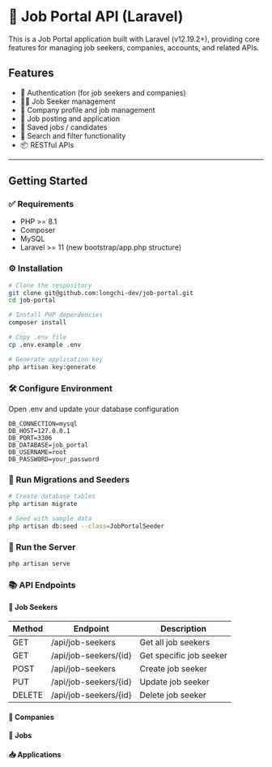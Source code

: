 # 🧾 Job Portal API (Laravel)
This is a Job Portal application built with Laravel (v12.19.2+), providing core features for managing job seekers, companies, accounts, and related APIs.
## Features
- 🔐 Authentication (for job seekers and companies)
- 🧑‍💼 Job Seeker management
- 🏢 Company profile and job management
- 📄 Job posting and application
- 💾 Saved jobs / candidates
- 🔎 Search and filter functionality
- 📦 RESTful APIs

--- 
## Getting Started

### ✅ Requirements
- PHP >= 8.1
- Composer
- MySQL
- Laravel >= 11 (new bootstrap/app.php structure)

### ⚙️ Installation
```bash
# Clone the respository
git clone git@github.com:longchi-dev/job-portal.git
cd job-portal

# Install PHP dependencies
composer install

# Copy .env file
cp .env.example .env

# Generate application key
php artisan key:generate
```

### 🛠 Configure Environment
Open .env and update your database configuration
```env
DB_CONNECTION=mysql
DB_HOST=127.0.0.1
DB_PORT=3306
DB_DATABASE=job_portal
DB_USERNAME=root
DB_PASSWORD=your_password
```

### 🧱 Run Migrations and Seeders
```bash
# Create database tables
php artisan migrate

# Seed with sample data
php artisan db:seed --class=JobPortalSeeder
```

### 🚀 Run the Server
```bash
php artisan serve
```

### 📚 API Endpoints
#### 👤 Job Seekers
| Method | Endpoint              | Description             |
| ------ | --------------------- | ----------------------- |
| GET    | /api/job-seekers      | Get all job seekers     |
| GET    | /api/job-seekers/{id} | Get specific job seeker |
| POST   | /api/job-seekers      | Create job seeker       |
| PUT    | /api/job-seekers/{id} | Update job seeker       |
| DELETE | /api/job-seekers/{id} | Delete job seeker       |

#### 🏢 Companies

#### 📄 Jobs

#### 📥 Applications
